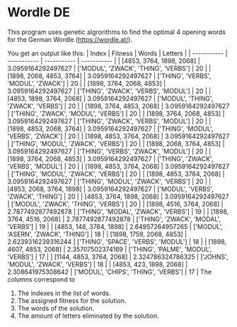 # Wordle DE
This program uses genetic algrorithms to find the optimal 4 opening words for the German Wordle (https://wordle.at/).

You get an output like this:
| Index | Fitness | Words | Letters |
| ----------- | ----------- | ----------- | ----------- |
| [4853, 3764, 1898, 2068] | 3.0959164292497627 | ['MODUL', 'ZWACK', 'THING', 'VERBS'] | 20 |
| [1898, 2068, 4853, 3764] | 3.0959164292497627 | ['THING', 'VERBS', 'MODUL', 'ZWACK'] | 20 |
| [1898, 3764, 2068, 4853] | 3.0959164292497627 | ['THING', 'ZWACK', 'VERBS', 'MODUL'] | 20 |
| [4853, 1898, 3764, 2068] | 3.0959164292497627 | ['MODUL', 'THING', 'ZWACK', 'VERBS'] | 20 |
| [1898, 3764, 4853, 2068] | 3.0959164292497627 | ['THING', 'ZWACK', 'MODUL', 'VERBS'] | 20 |
| [1898, 3764, 2068, 4853] | 3.0959164292497627 | ['THING', 'ZWACK', 'VERBS', 'MODUL'] | 20 |
| [1898, 4853, 2068, 3764] | 3.0959164292497627 | ['THING', 'MODUL', 'VERBS', 'ZWACK'] | 20 |
| [1898, 4853, 3764, 2068] | 3.0959164292497627 | ['THING', 'MODUL', 'ZWACK', 'VERBS'] | 20 |
| [1898, 2068, 3764, 4853] | 3.0959164292497627 | ['THING', 'VERBS', 'ZWACK', 'MODUL'] | 20 |
| [1898, 3764, 2068, 4853] | 3.0959164292497627 | ['THING', 'ZWACK', 'VERBS', 'MODUL'] | 20 |
| [1898, 4853, 3764, 2068] | 3.0959164292497627 | ['THING', 'MODUL', 'ZWACK', 'VERBS'] | 20 |
| [1898, 4853, 3764, 2068] | 3.0959164292497627 | ['THING', 'MODUL', 'ZWACK', 'VERBS'] | 20 |
| [4853, 2068, 3764, 1898] | 3.0959164292497627 | ['MODUL', 'VERBS', 'ZWACK', 'THING'] | 20 |
| [4853, 3764, 1898, 2068] | 3.0959164292497627 | ['MODUL', 'ZWACK', 'THING', 'VERBS'] | 20 |
| [1898, 4516, 3764, 2068] | 2.7877492877492878 | ['THING', 'MODAL', 'ZWACK', 'VERBS'] | 19 |
| [1898, 3764, 4516, 2068] | 2.7877492877492878 | ['THING', 'ZWACK', 'MODAL', 'VERBS'] | 19 |
| [4853, 148, 3764, 1898] | 2.64957264957265 | ['MODUL', 'ASERN', 'ZWACK', 'THING'] | 18 |
| [1898, 1759, 2068, 4853] | 2.6239316239316244 | ['THING', 'SPACE', 'VERBS', 'MODUL'] | 18 |
| [1898, 4607, 4853, 2068] | 2.35707502374169 | ['THING', 'PALME', 'MODUL', 'VERBS'] | 17 |
| [1144, 4853, 3764, 2068] | 2.324786324786325 | ['JOHNS', 'MODUL', 'ZWACK', 'VERBS'] | 18 |
| [4853, 423, 1898, 2068] | 2.308641975308642 | ['MODUL', 'CHIPS', 'THING', 'VERBS'] | 17 |
The columns correspond to
1. The indexes in the list of words.
2. The assigned fitness for the solution.
3. The words of the solution.
4. The amount of letters eliminated by the solution.